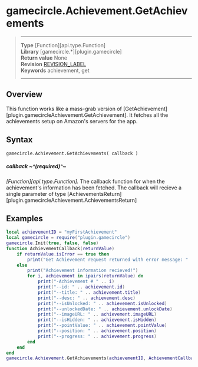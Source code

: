 # gamecircle.Achievement.GetAchievements

> --------------------- ------------------------------------------------------------------------------------------
> __Type__              [Function][api.type.Function]  
> __Library__           [gamecircle.*][plugin.gamecircle]  
> __Return value__      None  
> __Revision__          [REVISION_LABEL](REVISION_URL)  
> __Keywords__          achievement, get  
> --------------------- ------------------------------------------------------------------------------------------


## Overview
This function works like a mass-grab version of [GetAchievement][plugin.gamecircleAchievement.GetAchievement]. It fetches all the achievements setup on Amazon's servers for the app. 


## Syntax

	gamecircle.Achievement.GetAchievements( callback )

##### callback ~^(required)^~
_[Function][api.type.Function]._ The callback function for when the achievement's information has been fetched. The callback will recieve a single parameter of type [AchievementsReturn][plugin.gamecircleAchievement.AchievementsReturn]


## Examples

``````lua  
local achievementID = "myFirstAchievement"  
local gamecircle = require("plugin.gamecircle")  
gamecircle.Init(true, false, false)  
function AchievementCallback(returnValue)  
	if returnValue.isError == true then  
		print("Get Achievement request returned with error message: " .. returnValue.errorMessage)  
	else  
		print("Achievement information recieved!")  
		for i, achievement in ipairs(returnValue) do  
			print("-Achievement # " .. i)  
			print("--id: " .. achievement.id)  
			print("--title: " .. achievement.title)  
			print("--desc: " .. achievement.desc)  
			print("--isUnlocked: " .. achievement.isUnlocked)  
			print("--unlockedDate: " .. achievement.unlockDate)  
			print("--imageURL: " .. achievement.imageURL)  
			print("--isHidden: " .. achievement.isHidden)  
			print("--pointValue: " .. achievement.pointValue)  
			print("--position: " .. achievement.position)  
			print("--progress: " .. achievement.progress)  
		end  
	end  
end  
gamecircle.Achievement.GetAchievements(achievementID, AchievementCallback)  
``````
